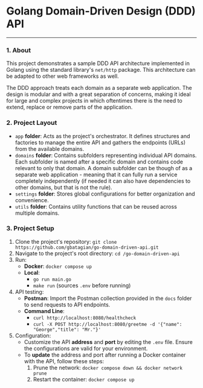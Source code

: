 # Golang Domain-Driven Design (DDD) API 
----------

### 1. About
This project demonstrates a sample DDD API architecture implemented in Golang using the standard library's `net/http` package. This architecture can be adapted to other web frameworks as well.

The DDD approach treats each domain as a separate web application. The design is modular and with a great separation of concerns, making it ideal for large and complex projects in which oftentimes there is the need to extend, replace or remove parts of the application.

### 2. Project Layout
* `app` **folder**: Acts as the project's orchestrator. It defines structures and factories to manage the entire API and gathers the endpoints (URLs) from the available domains.
* `domains` **folder**: Contains subfolders representing individual API domains. Each subfolder is named after a specific domain and contains code relevant to only that domain. A domain subfolder can be though of as a separate web application - meaning that it can fully run a service completely independently (if needed it can also have dependencies to other domains, but that is not the rule).
* `settings` **folder**: Stores global configurations for better organization and convenience.
* `utils` **folder**: Contains utility functions that can be reused across multiple domains.

### 3. Project Setup

1. Clone the project's repository: `git clone https://github.com/gbatagian/go-domain-driven-api.git`
2. Navigate to the project's root directory: `cd /go-domain-driven-api`
3. Run:
   * **Docker**:  `docker compose up`
   * **Local**: 
     * `go run main.go`  
     * `make run`  (sources `.env` before running)
4. API testing:
   * **Postman**: Import the Postman collection provided in the `docs` folder to send requests to API endpoints. 
   * **Command Line**: 
      - `curl http://localhost:8080/healthcheck`
      - `curl -X POST http://localhost:8080/greetme -d '{"name": "George","title": "Mr."}'`
5. Configuration:
   * Customize the API **address** and **port** by editing the `.env` file. Ensure the configurations are valid for your environment.
   * To **update** the address and port after running a Docker container with the API, follow these steps:
     1. Prune the network: `docker compose down && docker network prune`
     2. Restart the container: `docker compose up`
